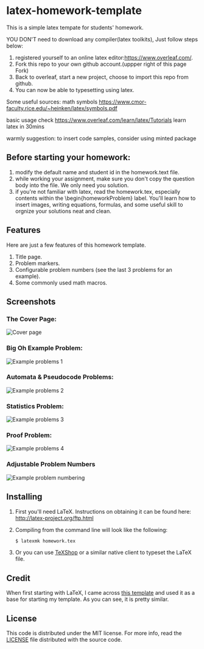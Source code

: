 latex-homework-template
=======================

This is a simple latex tempate for students' homework.


YOU DON'T need to download any compiler(latex toolkits), Just follow steps below:

1. registered yourself to an online latex editor:https://www.overleaf.com/.
2. Fork this repo to your own github account.(uppper right of this page Fork)
3. Back to overleaf, start a new project, choose to import this repo from github.
4. You can now be able to typesetting using latex.

Some useful sources:
math symbols https://www.cmor-faculty.rice.edu/~heinken/latex/symbols.pdf

basic usage check https://www.overleaf.com/learn/latex/Tutorials learn latex in 30mins

warmly suggestion:
to insert code samples, consider using minted package

## Before starting your homework:

1. modify the default name and student id in the homework.text file.
2. while working your assignment, make sure you don't copy the question body into the file. We only need you solution.
3. if you're not familiar with latex, read the homework.tex, especially contents within the \begin{homeworkProblem} label. You'll learn how to insert images, writing equations, formulas, and some useful skill to orgnize your solutions neat and clean.


## Features

Here are just a few features of this homework template.

1. Title page.
2. Problem markers.
3. Configurable problem numbers (see the last 3 problems for an example).
4. Some commonly used math macros.

## Screenshots

### The Cover Page:

![Cover page](/images/latex1.png)

### Big Oh Example Problem:
![Example problems 1](/images/latex2.png)

### Automata & Pseudocode Problems:
![Example problems 2](/images/latex3.png)

### Statistics Problem:
![Example problems 3](/images/latex4.png)

### Proof Problem:
![Example problems 4](/images/latex5.png)

### Adjustable Problem Numbers
![Example problem numbering](/images/latex6.png)

## Installing

1. First you'll need LaTeX. Instructions on obtaining it can be found here:
   http://latex-project.org/ftp.html
2. Compiling from the command line will look like the following:

   ```bash
   $ latexmk homework.tex
   ```
3. Or you can use [TeXShop][texshop] or a similar native client to typeset the
   LaTeX file.

## Credit

When first starting with LaTeX, I came across [this template][credit] and used
it as a base for starting my template. As you can see, it is pretty similar.

## License

This code is distributed under the MIT license. For more info, read the
[LICENSE](/LICENSE) file distributed with the source code.

[texshop]: http://pages.uoregon.edu/koch/texshop/
[credit]: http://www.latextemplates.com/template/programming-coding-assignment
[twitter]: https://twitter.com/jldavis
